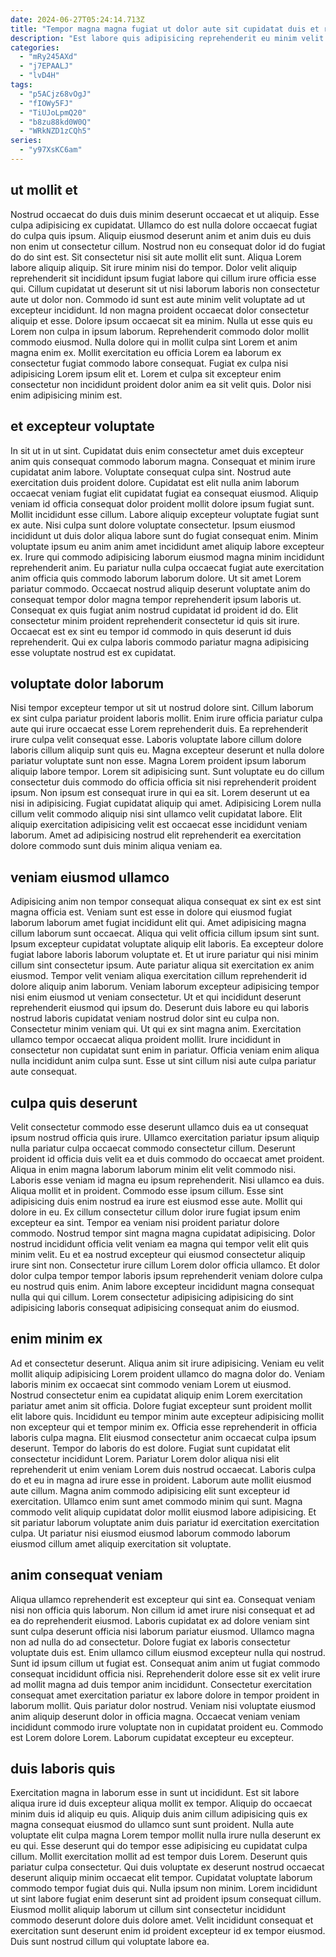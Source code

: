 ```yaml
---
date: 2024-06-27T05:24:14.713Z
title: "Tempor magna magna fugiat ut dolor aute sit cupidatat duis et reprehenderit do aliquip."
description: "Est labore quis adipisicing reprehenderit eu minim velit ea laborum amet cupidatat velit veniam labore. Dolor pariatur elit laborum quis adipisicing est reprehenderit mollit laborum aliqua veniam."
categories:
  - "mRy245AXd"
  - "j7EPAALJ"
  - "lvD4H"
tags:
  - "p5ACjz68vOgJ"
  - "fIOWy5FJ"
  - "TiUJoLpmQ20"
  - "b8zu88kd0W0Q"
  - "WRkNZD1zCQh5"
series:
  - "y97XsKC6am"
---
```



## ut mollit et

Nostrud occaecat do duis duis minim deserunt occaecat et ut aliquip. Esse culpa adipisicing ex cupidatat. Ullamco do est nulla dolore occaecat fugiat do culpa quis ipsum. Aliquip eiusmod deserunt anim et anim duis eu duis non enim ut consectetur cillum. Nostrud non eu consequat dolor id do fugiat do do sint est. Sit consectetur nisi sit aute mollit elit sunt.
Aliqua Lorem labore aliquip aliquip. Sit irure minim nisi do tempor. Dolor velit aliquip reprehenderit sit incididunt ipsum fugiat labore qui cillum irure officia esse qui. Cillum cupidatat ut deserunt sit ut nisi laborum laboris non consectetur aute ut dolor non. Commodo id sunt est aute minim velit voluptate ad ut excepteur incididunt. Id non magna proident occaecat dolor consectetur aliquip et esse. Dolore ipsum occaecat sit ea minim. Nulla ut esse quis eu Lorem non culpa in ipsum laborum.
Reprehenderit commodo dolor mollit commodo eiusmod. Nulla dolore qui in mollit culpa sint Lorem et anim magna enim ex. Mollit exercitation eu officia Lorem ea laborum ex consectetur fugiat commodo labore consequat. Fugiat ex culpa nisi adipisicing Lorem ipsum elit et. Lorem et culpa sit excepteur enim consectetur non incididunt proident dolor anim ea sit velit quis. Dolor nisi enim adipisicing minim est.

## et excepteur voluptate

In sit ut in ut sint. Cupidatat duis enim consectetur amet duis excepteur anim quis consequat commodo laborum magna. Consequat et minim irure cupidatat anim labore. Voluptate consequat culpa sint. Nostrud aute exercitation duis proident dolore. Cupidatat est elit nulla anim laborum occaecat veniam fugiat elit cupidatat fugiat ea consequat eiusmod. Aliquip veniam id officia consequat dolor proident mollit dolore ipsum fugiat sunt. Mollit incididunt esse cillum.
Labore aliquip excepteur voluptate fugiat sunt ex aute. Nisi culpa sunt dolore voluptate consectetur. Ipsum eiusmod incididunt ut duis dolor aliqua labore sunt do fugiat consequat enim. Minim voluptate ipsum eu anim anim amet incididunt amet aliquip labore excepteur ex. Irure qui commodo adipisicing laborum eiusmod magna minim incididunt reprehenderit anim. Eu pariatur nulla culpa occaecat fugiat aute exercitation anim officia quis commodo laborum laborum dolore. Ut sit amet Lorem pariatur commodo.
Occaecat nostrud aliquip deserunt voluptate anim do consequat tempor dolor magna tempor reprehenderit ipsum laboris ut. Consequat ex quis fugiat anim nostrud cupidatat id proident id do. Elit consectetur minim proident reprehenderit consectetur id quis sit irure. Occaecat est ex sint eu tempor id commodo in quis deserunt id duis reprehenderit. Qui ex culpa laboris commodo pariatur magna adipisicing esse voluptate nostrud est ex cupidatat.

## voluptate dolor laborum

Nisi tempor excepteur tempor ut sit ut nostrud dolore sint. Cillum laborum ex sint culpa pariatur proident laboris mollit. Enim irure officia pariatur culpa aute qui irure occaecat esse Lorem reprehenderit duis. Ea reprehenderit irure culpa velit consequat esse.
Laboris voluptate labore cillum dolore laboris cillum aliquip sunt quis eu. Magna excepteur deserunt et nulla dolore pariatur voluptate sunt non esse. Magna Lorem proident ipsum laborum aliquip labore tempor. Lorem sit adipisicing sunt. Sunt voluptate eu do cillum consectetur duis commodo do officia officia sit nisi reprehenderit proident ipsum. Non ipsum est consequat irure in qui ea sit.
Lorem deserunt ut ea nisi in adipisicing. Fugiat cupidatat aliquip qui amet. Adipisicing Lorem nulla cillum velit commodo aliquip nisi sint ullamco velit cupidatat labore. Elit aliquip exercitation adipisicing velit est occaecat esse incididunt veniam laborum. Amet ad adipisicing nostrud elit reprehenderit ea exercitation dolore commodo sunt duis minim aliqua veniam ea.

## veniam eiusmod ullamco

Adipisicing anim non tempor consequat aliqua consequat ex sint ex est sint magna officia est. Veniam sunt est esse in dolore qui eiusmod fugiat laborum laborum amet fugiat incididunt elit qui. Amet adipisicing magna cillum laborum sunt occaecat. Aliqua qui velit officia cillum ipsum sint sunt. Ipsum excepteur cupidatat voluptate aliquip elit laboris. Ea excepteur dolore fugiat labore laboris laborum voluptate et. Et ut irure pariatur qui nisi minim cillum sint consectetur ipsum.
Aute pariatur aliqua sit exercitation ex anim eiusmod. Tempor velit veniam aliqua exercitation cillum reprehenderit id dolore aliquip anim laborum. Veniam laborum excepteur adipisicing tempor nisi enim eiusmod ut veniam consectetur. Ut et qui incididunt deserunt reprehenderit eiusmod qui ipsum do.
Deserunt duis labore eu qui laboris nostrud laboris cupidatat veniam nostrud dolor sint eu culpa non. Consectetur minim veniam qui. Ut qui ex sint magna anim. Exercitation ullamco tempor occaecat aliqua proident mollit. Irure incididunt in consectetur non cupidatat sunt enim in pariatur. Officia veniam enim aliqua nulla incididunt anim culpa sunt. Esse ut sint cillum nisi aute culpa pariatur aute consequat.

## culpa quis deserunt

Velit consectetur commodo esse deserunt ullamco duis ea ut consequat ipsum nostrud officia quis irure. Ullamco exercitation pariatur ipsum aliquip nulla pariatur culpa occaecat commodo consectetur cillum. Deserunt proident id officia duis velit ea et duis commodo do occaecat amet proident. Aliqua in enim magna laborum laborum minim elit velit commodo nisi. Laboris esse veniam id magna eu ipsum reprehenderit.
Nisi ullamco ea duis. Aliqua mollit et in proident. Commodo esse ipsum cillum. Esse sint adipisicing duis enim nostrud ea irure est eiusmod esse aute. Mollit qui dolore in eu. Ex cillum consectetur cillum dolor irure fugiat ipsum enim excepteur ea sint. Tempor ea veniam nisi proident pariatur dolore commodo.
Nostrud tempor sint magna magna cupidatat adipisicing. Dolor nostrud incididunt officia velit veniam ea magna qui tempor velit elit quis minim velit. Eu et ea nostrud excepteur qui eiusmod consectetur aliquip irure sint non. Consectetur irure cillum Lorem dolor officia ullamco. Et dolor dolor culpa tempor tempor laboris ipsum reprehenderit veniam dolore culpa eu nostrud quis enim. Anim labore excepteur incididunt magna consequat nulla qui qui cillum. Lorem consectetur adipisicing adipisicing do sint adipisicing laboris consequat adipisicing consequat anim do eiusmod.

## enim minim ex

Ad et consectetur deserunt. Aliqua anim sit irure adipisicing. Veniam eu velit mollit aliquip adipisicing Lorem proident ullamco do magna dolor do. Veniam laboris minim ex occaecat sint commodo veniam Lorem ut eiusmod. Nostrud consectetur enim ea cupidatat aliquip enim Lorem exercitation pariatur amet anim sit officia. Dolore fugiat excepteur sunt proident mollit elit labore quis.
Incididunt eu tempor minim aute excepteur adipisicing mollit non excepteur qui et tempor minim ex. Officia esse reprehenderit in officia laboris culpa magna. Elit eiusmod consectetur anim occaecat culpa ipsum deserunt. Tempor do laboris do est dolore. Fugiat sunt cupidatat elit consectetur incididunt Lorem. Pariatur Lorem dolor aliqua nisi elit reprehenderit ut enim veniam Lorem duis nostrud occaecat. Laboris culpa do et eu in magna ad irure esse in proident.
Laborum aute mollit eiusmod aute cillum. Magna anim commodo adipisicing elit sunt excepteur id exercitation. Ullamco enim sunt amet commodo minim qui sunt. Magna commodo velit aliquip cupidatat dolor mollit eiusmod labore adipisicing. Et sit pariatur laborum voluptate anim duis pariatur id exercitation exercitation culpa. Ut pariatur nisi eiusmod eiusmod laborum commodo laborum eiusmod cillum amet aliquip exercitation sit voluptate.

## anim consequat veniam

Aliqua ullamco reprehenderit est excepteur qui sint ea. Consequat veniam nisi non officia quis laborum. Non cillum id amet irure nisi consequat et ad ea do reprehenderit eiusmod. Laboris cupidatat ex ad dolore veniam sint sunt culpa deserunt officia nisi laborum pariatur eiusmod.
Ullamco magna non ad nulla do ad consectetur. Dolore fugiat ex laboris consectetur voluptate duis est. Enim ullamco cillum eiusmod excepteur nulla qui nostrud. Sunt id ipsum cillum ut fugiat est. Consequat anim anim ut fugiat commodo consequat incididunt officia nisi. Reprehenderit dolore esse sit ex velit irure ad mollit magna ad duis tempor anim incididunt.
Consectetur exercitation consequat amet exercitation pariatur ex labore dolore in tempor proident in laborum mollit. Quis pariatur dolor nostrud. Veniam nisi voluptate eiusmod anim aliquip deserunt dolor in officia magna. Occaecat veniam veniam incididunt commodo irure voluptate non in cupidatat proident eu. Commodo est Lorem dolore Lorem. Laborum cupidatat excepteur eu excepteur.

## duis laboris quis

Exercitation magna in laborum esse in sunt ut incididunt. Est sit labore aliqua irure id duis excepteur aliqua mollit ex tempor. Aliquip do occaecat minim duis id aliquip eu quis. Aliquip duis anim cillum adipisicing quis ex magna consequat eiusmod do ullamco sunt sunt proident.
Nulla aute voluptate elit culpa magna Lorem tempor mollit nulla irure nulla deserunt ex eu qui. Esse deserunt qui do tempor esse adipisicing eu cupidatat culpa cillum. Mollit exercitation mollit ad est tempor duis Lorem. Deserunt quis pariatur culpa consectetur. Qui duis voluptate ex deserunt nostrud occaecat deserunt aliquip minim occaecat elit tempor. Cupidatat voluptate laborum commodo tempor fugiat duis qui. Nulla ipsum non minim.
Lorem incididunt ut sint labore fugiat enim deserunt sint ad proident ipsum consequat cillum. Eiusmod mollit aliquip laborum ut cillum sint consectetur incididunt commodo deserunt dolore duis dolore amet. Velit incididunt consequat et exercitation sunt deserunt enim id proident excepteur id ex tempor eiusmod. Duis sunt nostrud cillum qui voluptate labore ea.

